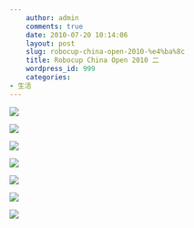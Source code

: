 ```yaml
---
    author: admin
    comments: true
    date: 2010-07-20 10:14:06
    layout: post
    slug: robocup-china-open-2010-%e4%ba%8c
    title: Robocup China Open 2010 二
    wordpress_id: 999
    categories:
- 生活
---
```


[![](/media/images/2010-07-20-robocup-china-open-2010-e4ba8c/P1070914-1024x768.jpg)](/media/images/2010-07-20-robocup-china-open-2010-e4ba8c/P1070914.jpg)

![](http://image163.poco.cn/mypoco/myphoto/20100720/09/5558833020100720094850010_640.jpg)

![](http://image163.poco.cn/mypoco/myphoto/20100720/09/5558833020100720094813092_640.jpg)

![](http://image163.poco.cn/mypoco/myphoto/20100720/09/5558833020100720094739061_640.jpg)

![](http://image163.poco.cn/mypoco/myphoto/20100720/09/5558833020100720094705018_640.jpg)

![](http://image163.poco.cn/mypoco/myphoto/20100720/09/5558833020100720094631099_640.jpg)

![](http://image163.poco.cn/mypoco/myphoto/20100720/09/5558833020100720094553075_640.jpg)

